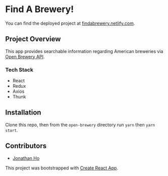 # Find A Brewery!

You can find the deployed project at [findabrewery.netlify.com](https://findabrewery.netlify.com/).

## Project Overview

This app provides searchable information regarding American breweries via [Open Brewery API](https://www.openbrewerydb.org/).

### Tech Stack

- React
- Redux
- Axios
- Thunk

## Installation

Clone this repo, then from the `open-brewery` directory run `yarn` then `yarn start`.

## Contributors

- [Jonathan Ho](https://github.com/Jonathan-YungHsin-Ho)

This project was bootstrapped with [Create React App](https://github.com/facebook/create-react-app).
